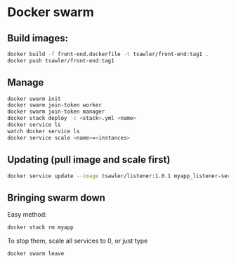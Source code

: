 # Docker swarm


## Build images:
```bash
docker build -f front-end.dockerfile -t tsawler/front-end:tag1 .
docker push tsawler/front-end:tag1
```

## Manage

```bash
docker swarm init
docker swarm join-token worker
docker swarm join-token manager
docker stack deploy -c <stack>.yml <name>
docker service ls
watch docker service ls
docker service scale <name>=<instances>
```

## Updating (pull image and scale first)
```bash
docker service update --image tsawler/listener:1.0.1 myapp_listener-service
```

## Bringing swarm down
Easy method:
```bash
docker stack rm myapp
```
To stop them, scale all services to 0, or just type
```bash
docker swarm leave
```
